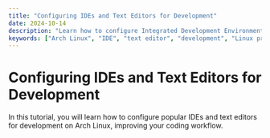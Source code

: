 ```yaml
---
title: "Configuring IDEs and Text Editors for Development"
date: 2024-10-14
description: "Learn how to configure Integrated Development Environments (IDEs) and text editors for effective development."
keywords: ["Arch Linux", "IDE", "text editor", "development", "Linux programming"]
---
```


# Configuring IDEs and Text Editors for Development

In this tutorial, you will learn how to configure popular IDEs and text editors for development on Arch Linux, improving your coding workflow.
